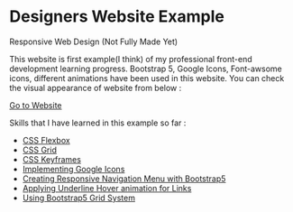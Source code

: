 # Designers Website Example
Responsive Web Design (Not Fully Made Yet)

This website is first example(I think) of my professional front-end development learning progress. Bootstrap 5, Google Icons, Font-awsome icons, different
animations have been used in this website. You can check the visual appearance of website from below : 

<a href="https://shamilx.github.io/designers-website">Go to Website </a>


Skills that I have learned in this example so far : 
<ul>
  <li><a href="https://web.dev/learn/css/flexbox/">CSS Flexbox</a>
  <li><a href="https://web.dev/learn/css/grid/">CSS Grid</a>
  <li><a href="https://getbootstrap.com/docs/4.0/layout/grid/">CSS Keyframes</a>
  <li><a href="https://developers.google.com/fonts/docs/material_icons">Implementing Google Icons</a>
  <li><a href="https://getbootstrap.com/docs/4.0/components/navbar/">Creating Responsive Navigation Menu with Bootstrap5</a>
  <li><a href="https://www.30secondsofcode.org/css/s/hover-underline-animation">Applying Underline Hover animation for Links</a>
  <li><a href="https://getbootstrap.com/docs/4.0/layout/grid/">Using Bootstrap5 Grid System</a>

</ul>
